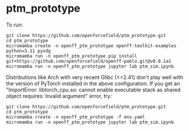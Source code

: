 # ptm_prototype

To run:

```shell
git clone https://github.com/openforcefield/ptm_prototype.git
cd ptm_prototype
micromamba create -n openff_ptm_prototype openff-toolkit-examples python=3.11 pyxdg
micromamba run -n openff_ptm_prototype pip install git+https://github.com/openforcefield/openff-pablo.git@v0.0.1a1
micromamba run -n openff_ptm_prototype jupyter lab ptm_sim.ipynb
```

Distributions like Arch with very recent Glibc (<=2.41) don't play well with the version of PyTorch installed in the above configuration. If you get an "ImportError: libtorch_cpu.so: cannot enable executable stack as shared object requires: Invalid argument" error, try:

```shell
git clone https://github.com/openforcefield/ptm_prototype.git
cd ptm_prototype
micromamba create -n openff_ptm_prototype -f env.yaml
micromamba run -n openff_ptm_prototype jupyter lab ptm_sim.ipynb
```

